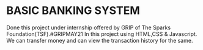 # BASIC BANKING SYSTEM
Done this project under internship offered by GRIP of The Sparks Foundation(TSF).#GRIPMAY21
In this project using HTML,CSS &amp; Javascript. We can transfer money and can view the transaction history for the same.
